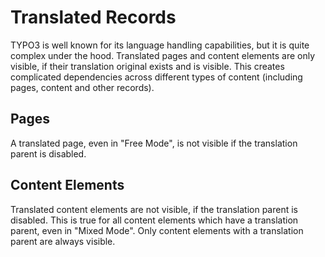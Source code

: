 # Translated Records

TYPO3 is well known for its language handling capabilities, but it is quite complex under the hood. Translated pages and
content elements are only visible, if their translation original exists and is visible. This creates complicated
dependencies across different types of content (including pages, content and other records).

## Pages

A translated page, even in "Free Mode", is not visible if the translation parent is disabled.

## Content Elements

Translated content elements are not visible, if the translation parent is disabled. This is true for all content
elements which have a translation parent, even in "Mixed Mode". Only content elements with a translation parent are
always visible.
